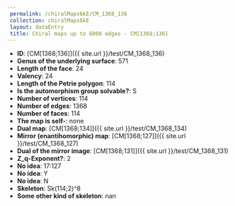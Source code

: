 ```yaml
--- 
 permalink: /chiralMaps6kE/CM_1368_136 
 collection: chiralMaps6kE
 layout: dataEntry
 title: Chiral maps up to 6000 edges - CM[1368;136]
---
```


- **ID**: [CM[1368;136]]({{ site.url }}/test/CM_1368_136)
- **Genus of the underlying surface**: 571
- **Length of the face**: 24
- **Valency**: 24
- **Length of the Petrie polygon**: 114
- **Is the automorphism group solvable?**: S
- **Number of vertices**: 114
- **Number of edges**: 1368
- **Number of faces**: 114
- **The map is self-**: none
- **Dual map**: [CM[1368;134]]({{ site.url }}/test/CM_1368_134)
- **Mirror (enantihomorphic) map**: [CM[1368;127]]({{ site.url }}/test/CM_1368_127)
- **Dual of the mirror image**: [CM[1368;131]]({{ site.url }}/test/CM_1368_131)
- **Z_q-Exponent?**: 2
- **No idea**:  17:127
- **No idea**: Y
- **No idea**: N
- **Skeleton**: Sk(114;2)^8
- **Some other kind of skeleton**: nan
